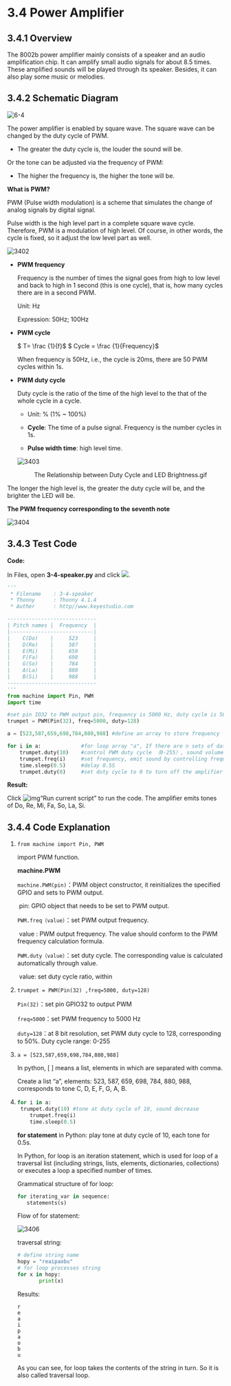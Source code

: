# 3.4 Power Amplifier

## 3.4.1 Overview

The 8002b power amplifier mainly consists of a speaker and an audio amplification chip. It can amplify small audio signals for about 8.5 times. These amplified sounds will be played through its speaker. Besides, it can also play some music or melodies. 

##  3.4.2 Schematic Diagram

![6-4](./media/6-4-2.png)

The power amplifier is enabled by square wave. The square wave can be changed by the duty cycle of PWM.

- The greater the duty cycle is, the louder the sound will be.

Or the tone can be adjusted via the frequency of PWM:

- The higher the frequency is, the higher the tone will be.

**What is PWM?**

PWM (Pulse width modulation) is a scheme that simulates the change of analog signals by digital signal.

Pulse width is the high level part in a complete square wave cycle. Therefore, PWM is a modulation of high level. Of course, in other words, the cycle is fixed, so it adjust the low level part as well. 

![3402](./media/7-4-2.png)

- **PWM frequency**

  Frequency is the number of times the signal goes from high to low level and back to high in 1 second (this is one cycle), that is, how many cycles there are in a second PWM.

  Unit: Hz

  Expression: 50Hz; 100Hz

- **PWM cycle**

  $ T= \frac {1}{f}$      $ Cycle = \frac {1}{Frequency}$

  When frequency is 50Hz, i.e., the cycle is 20ms, there are 50 PWM cycles within 1s.

- **PWM duty cycle**

  Duty cycle is the ratio of the time of the high level to the that of the whole cycle in a cycle.

  - Unit: % (1% ~ 100%)


  - **Cycle**: The time of a pulse signal. Frequency is the number cycles in 1s.
  - **Pulse width time**: high level time.

  ![3403](./media/7-4-3.gif)

  <center>The Relationship between Duty Cycle and LED Brightness.gif<center>


The longer the high level is, the greater the duty cycle will be, and the brighter the LED will be.

  **The PWM frequency corresponding to the seventh note**

  ![3404](./media/7-4-4.png)

## 3.4.3 Test Code

**Code:**

In Files, open **3-4-speaker.py** and click ![](media/run.jpg).

```python
'''
 * Filename    : 3-4-speaker
 * Thonny      : Thonny 4.1.4
 * Auther      : http//www.keyestudio.com

-----------------------------
| Pitch names |  Frequency  |
|---------------------------|
|    C(Do)    |     523     |
|    D(Re)    |     587     |
|    E(Mi)    |     659     |
|    F(Fa)    |     698     |
|    G(So)    |     784     |
|    A(La)    |     880     |
|    B(Si)    |     988     |
-----------------------------
'''
from machine import Pin, PWM
import time

#set pin IO32 to PWM output pin, frequency is 5000 Hz, duty cycle is 50% (The median value of 8-bit resolution is 128, the duty cycle ranges from 0-255)
trumpet = PWM(Pin(32), freq=5000, duty=128) 

a = [523,587,659,698,784,880,988] #define an array to store frequency

for i in a:				#for loop array "a", If there are n sets of data, cycle n times
    trumpet.duty(10)	#control PWM duty cycle （0-255）, sound volume is adjustable
    trumpet.freq(i)		#set frequency, emit sound by controlling frequency
    time.sleep(0.5)		#delay 0.5S
    trumpet.duty(0)		#set duty cycle to 0 to turn off the amplifier

```

 **Result:**

Click ![img](./media/run.jpg)“Run current script” to run the code. The amplifier emits tones of Do, Re, Mi, Fa, So, La, Si.

## 3.4.4 Code Explanation

1. `from machine import Pin, PWM`

   import PWM function.

    **machine.PWM**

   `machine.PWM(pin)`：PWM object constructor, it reinitializes the specified GPIO and sets to PWM output.

   ​	pin: GPIO object that needs to be set to PWM output.

   `PWM.freq（value）`：set PWM output frequency.

   ​	value : PWM output frequency. The value should conform to the PWM frequency calculation formula.

   `PWM.duty（value）`：set duty cycle. The corresponding value is calculated automatically through value.

   ​	value: set duty cycle ratio, within 

2. `trumpet = PWM(Pin(32) ,freq=5000, duty=128)` 

   `Pin(32)`：set pin GPIO32 to output PWM

   `freq=5000`：set PWM frequency to 5000 Hz

   `duty=128`：at 8 bit resolution, set PWM duty cycle to 128, corresponding to 50%. Duty cycle range: 0-255

3. `a = [523,587,659,698,784,880,988]`

   In python, [ ] means a list, elements in which are separated with comma.

   Create a list “a”, elements: 523, 587, 659, 698, 784, 880, 988, corresponds to tone C, D, E, F, G, A, B.

4. ```python
   for i in a:
   	trumpet.duty(10) #tone at duty cycle of 10, sound decrease
       trumpet.freq(i)
       time.sleep(0.5)
   ```

   **for statement** in Python: play tone at duty cycle of 10, each tone for 0.5s.

   In Python, for loop is an iteration statement, which is used for loop of a traversal list (including strings, lists, elements, dictionaries, collections) or executes a loop a specified number of times. 

   Grammatical structure of for loop:

   ```python
   for iterating_var in sequence:
      statements(s)
   ```

   Flow of for statement:

   ![3406](./media/7-4-5.png)

   traversal string:

   ```python
   # define string name
   hopy = "reaipaobu"
   # for loop processes string
   for x in hopy: 
          print(x)
   ```

   Results:

   ```
   r
   e
   a
   i
   p
   a
   o
   b
   u
   ```

   As you can see, for loop takes the contents of the string in turn. So it is also called traversal loop.